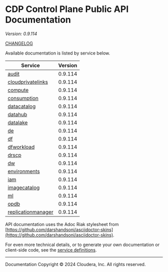 # CDP Control Plane Public API Documentation

*Version: 0.9.114*

[CHANGELOG](CHANGELOG.md)

Available documentation is listed by service below.

| Service | Version |
| --- | --- |
| [audit](./audit/index.html) | 0.9.114 |
| [cloudprivatelinks](./cloudprivatelinks/index.html) | 0.9.114 |
| [compute](./compute/index.html) | 0.9.114 |
| [consumption](./consumption/index.html) | 0.9.114 |
| [datacatalog](./datacatalog/index.html) | 0.9.114 |
| [datahub](./datahub/index.html) | 0.9.114 |
| [datalake](./datalake/index.html) | 0.9.114 |
| [de](./de/index.html) | 0.9.114 |
| [df](./df/index.html) | 0.9.114 |
| [dfworkload](./dfworkload/index.html) | 0.9.114 |
| [drscp](./drscp/index.html) | 0.9.114 |
| [dw](./dw/index.html) | 0.9.114 |
| [environments](./environments/index.html) | 0.9.114 |
| [iam](./iam/index.html) | 0.9.114 |
| [imagecatalog](./imagecatalog/index.html) | 0.9.114 |
| [ml](./ml/index.html) | 0.9.114 |
| [opdb](./opdb/index.html) | 0.9.114 |
| [replicationmanager](./replicationmanager/index.html) | 0.9.114 |

API documentation uses the Adoc Riak stylesheet from
[https://github.com/darshandsoni/asciidoctor-skins](https://github.com/darshandsoni/asciidoctor-skins).

For even more technical details, or to generate your own documentation or client-side code, see the
[service definitions](swagger/).

----

Documentation Copyright © 2024 Cloudera, Inc. All rights reserved.

